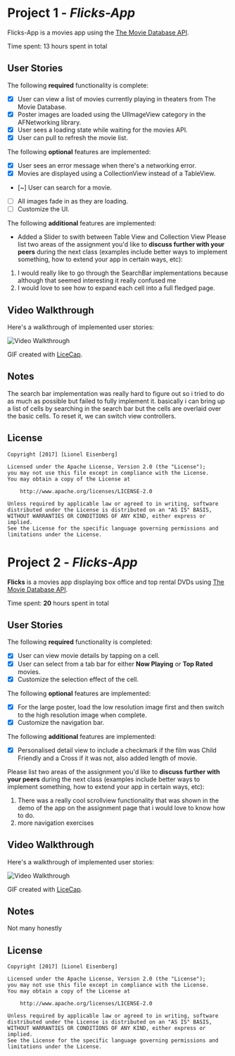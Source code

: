 # Project 1 - *Flicks-App*

Flicks-App is a movies app using the [The Movie Database API](http://docs.themoviedb.apiary.io/#).

Time spent: 13 hours spent in total

## User Stories

The following **required** functionality is complete:

- [X] User can view a list of movies currently playing in theaters from The Movie Database.
- [X] Poster images are loaded using the UIImageView category in the AFNetworking library.
- [X] User sees a loading state while waiting for the movies API.
- [X] User can pull to refresh the movie list.

The following **optional** features are implemented:

- [X] User sees an error message when there's a networking error.
- [X] Movies are displayed using a CollectionView instead of a TableView.
- [~] User can search for a movie.
- [ ] All images fade in as they are loading.
- [ ] Customize the UI.

The following **additional** features are implemented:

- Added a Slider to swith between Table View and Collection View
Please list two areas of the assignment you'd like to **discuss further with your peers** during the next class (examples include better ways to implement something, how to extend your app in certain ways, etc):

1. I would really like to go through the SearchBar implementations because although that seemed interesting it really confused me
2. I would love to see how to expand each cell into a full fledged page.

## Video Walkthrough 

Here's a walkthrough of implemented user stories:

<img src='http://i.imgur.com/link/to/your/gif/file.gif' title='Video Walkthrough' width='' alt='Video Walkthrough' />

GIF created with [LiceCap](http://www.cockos.com/licecap/).

## Notes

The search bar implementation was really hard to figure out so i tried to do as much as possible but failed to fully implement it.
basically i can bring up a list of cells by searching in the search bar but the cells are overlaid over the basic cells. To reset it,
we can switch view controllers.

## License

    Copyright [2017] [Lionel Eisenberg]

    Licensed under the Apache License, Version 2.0 (the "License");
    you may not use this file except in compliance with the License.
    You may obtain a copy of the License at

        http://www.apache.org/licenses/LICENSE-2.0

    Unless required by applicable law or agreed to in writing, software
    distributed under the License is distributed on an "AS IS" BASIS,
    WITHOUT WARRANTIES OR CONDITIONS OF ANY KIND, either express or implied.
    See the License for the specific language governing permissions and
    limitations under the License.

# Project 2 - *Flicks-App*

**Flicks** is a movies app displaying box office and top rental DVDs using [The Movie Database API](http://docs.themoviedb.apiary.io/#).

Time spent: **20** hours spent in total

## User Stories

The following **required** functionality is completed:

- [X] User can view movie details by tapping on a cell.
- [X] User can select from a tab bar for either **Now Playing** or **Top Rated** movies.
- [X] Customize the selection effect of the cell.

The following **optional** features are implemented:

- [X] For the large poster, load the low resolution image first and then switch to the high resolution image when complete.
- [X] Customize the navigation bar.

The following **additional** features are implemented:

- [X] Personalised detail view to include a checkmark if the film was Child Friendly and a Cross if it was not, also added length of movie.

Please list two areas of the assignment you'd like to **discuss further with your peers** during the next class (examples include better ways to implement something, how to extend your app in certain ways, etc):

1. There was a really cool scrollview functionality that was shown in the demo of the app on the assignment page that i would love to know how to do.
2. more navigation exercises

## Video Walkthrough 

Here's a walkthrough of implemented user stories:

<img src='http://imgur.com/a/csFDX.gif' title='Video Walkthrough' width='' alt='Video Walkthrough' />

GIF created with [LiceCap](http://www.cockos.com/licecap/).

## Notes

Not many honestly

## License

    Copyright [2017] [Lionel Eisenberg]

    Licensed under the Apache License, Version 2.0 (the "License");
    you may not use this file except in compliance with the License.
    You may obtain a copy of the License at

        http://www.apache.org/licenses/LICENSE-2.0

    Unless required by applicable law or agreed to in writing, software
    distributed under the License is distributed on an "AS IS" BASIS,
    WITHOUT WARRANTIES OR CONDITIONS OF ANY KIND, either express or implied.
    See the License for the specific language governing permissions and
    limitations under the License.
